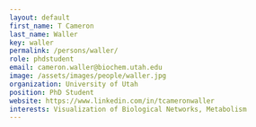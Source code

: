 ```yaml
---
layout: default
first_name: T Cameron
last_name: Waller
key: waller
permalink: /persons/waller/
role: phdstudent
email: cameron.waller@biochem.utah.edu
image: /assets/images/people/waller.jpg
organization: University of Utah
position: PhD Student
website: https://www.linkedin.com/in/tcameronwaller
interests: Visualization of Biological Networks, Metabolism
---
```

